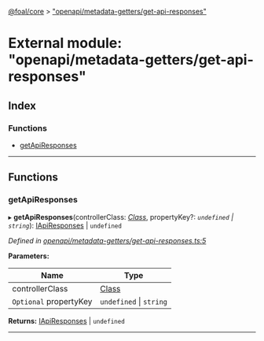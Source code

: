 [@foal/core](../README.md) > ["openapi/metadata-getters/get-api-responses"](../modules/_openapi_metadata_getters_get_api_responses_.md)

# External module: "openapi/metadata-getters/get-api-responses"

## Index

### Functions

* [getApiResponses](_openapi_metadata_getters_get_api_responses_.md#getapiresponses)

---

## Functions

<a id="getapiresponses"></a>

###  getApiResponses

▸ **getApiResponses**(controllerClass: *[Class](_core_class_interface_.md#class)*, propertyKey?: *`undefined` \| `string`*): [IApiResponses](../interfaces/_openapi_interfaces_.iapiresponses.md) \| `undefined`

*Defined in [openapi/metadata-getters/get-api-responses.ts:5](https://github.com/FoalTS/foal/blob/7934e4d7/packages/core/src/openapi/metadata-getters/get-api-responses.ts#L5)*

**Parameters:**

| Name | Type |
| ------ | ------ |
| controllerClass | [Class](_core_class_interface_.md#class) |
| `Optional` propertyKey | `undefined` \| `string` |

**Returns:** [IApiResponses](../interfaces/_openapi_interfaces_.iapiresponses.md) \| `undefined`

___

